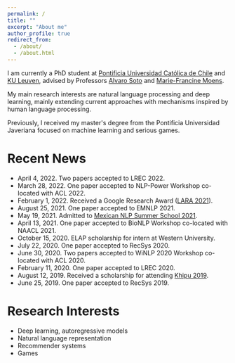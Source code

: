 ```yaml
---
permalink: /
title: ""
excerpt: "About me"
author_profile: true
redirect_from: 
  - /about/
  - /about.html
---
```


I am currently a PhD student at [Pontificia Universidad Católica de Chile](https://www.ing.uc.cl/en/programas-de-estudio/postgrado/doctorado-ciencias-la-ingenieria/) and [KU Leuven](https://eng.kuleuven.be/en/research/phd), advised by Professors [Alvaro Soto](https://asoto.ing.puc.cl/) and [Marie-Francine Moens](https://people.cs.kuleuven.be/~sien.moens/).

My main research interests are natural language processing and deep learning, mainly extending current approaches with mechanisms inspired by human language processing.

Previously, I received my master's degree from the Pontificia Universidad Javeriana focused on machine learning and serious games.

Recent News
======
* April 4, 2022. Two papers accepted to LREC 2022.
* March 28, 2022. One paper accepted to NLP-Power Workshop co-located with ACL 2022.
* February 1, 2022. Received a Google Research Award ([LARA 2021](https://research.google/outreach/featured-research-collaborations/latin-america-research-awards/recipients/)).
* August 25, 2021. One paper accepted to EMNLP 2021.
* May 19, 2021. Admitted to [Mexican NLP Summer School 2021](https://ampln.github.io/escuelaverano2021/).
* April 13, 2021. One paper accepted to BioNLP Workshop co-located with NAACL 2021.
* October 15, 2020. ELAP scholarship for intern at Western University.
* July 22, 2020. One paper accepted to RecSys 2020.
* June 30, 2020. Two papers accepted to WiNLP 2020 Workshop co-located with ACL 2020.
* February 11, 2020. One paper accepted to LREC 2020.
* August 12, 2019. Received a scholarship for attending [Khipu 2019](https://khipu.ai/).
* June 25, 2019. One paper accepted to RecSys 2019.

Research Interests
======
* Deep learning, autoregressive models
* Natural language representation
* Recommender systems
* Games
